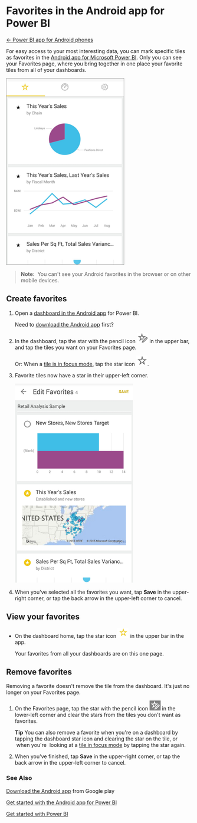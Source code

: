<properties 
   pageTitle="Favorites in the Android app for Power BI"
   description="Favorites in the Android app for Power BI"
   services="powerbi" 
   documentationCenter="" 
   authors="pcw3187" 
   manager="mblythe" 
   editor=""
   tags=""/>
 
<tags
   ms.service="powerbi"
   ms.devlang="NA"
   ms.topic="article"
   ms.tgt_pltfrm="NA"
   ms.workload="powerbi"
   ms.date="10/14/2015"
   ms.author="v-pawrig"/>
# Favorites in the Android app for Power BI

[← Power BI app for Android phones](https://support.powerbi.com/knowledgebase/topics/85887-power-bi-app-for-android-phones)

For easy access to your most interesting data, you can mark specific tiles as favorites in the [Android app for Microsoft Power BI](https://support.powerbi.com/knowledgebase/articles/577773). Only you can see your Favorites page, where you bring together in one place your favorite tiles from all of your dashboards.

![](media/powerbi-mobile-favorites-in-the-android-app/PBI_Andr_FavePageSm.png)

>**Note:**  You can't see your Android favorites in the browser or on other mobile devices.

## Create favorites

1.  Open a [dashboard in the Android app](https://support.powerbi.com/knowledgebase/articles/608316) for Power BI.

    Need to [download the Android app](http://go.microsoft.com/fwlink/?LinkID=544867) first?

2.  In the dashboard, tap the star with the pencil icon ![](media/powerbi-mobile-favorites-in-the-android-app/PBI_Andr_AddFaveStar.png) in the upper bar, and tap the tiles you want on your Favorites page.

    Or: When a [tile is in focus mode](https://support.powerbi.com/knowledgebase/articles/608319), tap the star icon ![](media/powerbi-mobile-favorites-in-the-android-app/PBI_Andr_FaveStar.png).

3.  Favorite tiles now have a star in their upper-left corner.

    ![](media/powerbi-mobile-favorites-in-the-android-app/PBI_Andr_FaveEdit.png)

4.  When you've selected all the favorites you want, tap **Save** in the upper-right corner, or tap the back arrow in the upper-left corner to cancel.

## View your favorites

-   On the dashboard home, tap the star icon ![](media/powerbi-mobile-favorites-in-the-android-app/PBI_Andr_FaveIcon.png) in the upper bar in the app.

    Your favorites from all your dashboards are on this one page.

## Remove favorites

Removing a favorite doesn't remove the tile from the dashboard. It's just no longer on your Favorites page.

1.  On the Favorites page, tap the star with the pencil icon ![](media/powerbi-mobile-favorites-in-the-android-app/PBI_Andr_EditFaveIcon.png) in the lower-left corner and clear the stars from the tiles you don't want as favorites.

    **Tip** You can also remove a favorite when you're on a dashboard by tapping the dashboard star icon and clearing the star on the tile, or  when you're  looking at a [tile in focus mode](https://support.powerbi.com/knowledgebase/articles/608340) by tapping the star again.

2.  When you've finished, tap **Save** in the upper-right corner, or tap the back arrow in the upper-left corner to cancel.

### See Also

[Download the Android app](http://go.microsoft.com/fwlink/?LinkID=544867) from Google play

[Get started with the Android app for Power BI](https://support.powerbi.com/knowledgebase/articles/577773)

[Get started with Power BI](http://support.powerbi.com/knowledgebase/articles/430814-get-started-with-power-bi-preview)

